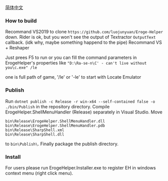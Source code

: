 [简体中文](https://github.com/luojunyuan/Eroge-Helper/blob/master/README_zh-cn.md)

### How to build

Recommand VS2019 to clone `https://github.com/luojunyuan/Eroge-Helper` down. Rider is ok, but you won't see the output of Textractor `OutputText` callback. (idk why, maybe something happend to the pipe) Recommand VS + Reshaper

Just prees F5 to run or you can fill the command parameters in ErogeHelper's properties like `"D:\Ra-se-n\C' - can't live without you\c.exe" /le`

one is full path of game, '/le' or '-le' to start with Locate Emulator

### Publish

Run `dotnet publish -c Release -r win-x64 --self-contained false -o ./bin/Publish` in the repository directory. Compile ErogeHelper.ShellMenuHandler (Release) separately in Visual Studio. Move 

```
bin\Release\ErogeHelper.ShellMenuHandler.dll 
bin\Release\ErogeHelper.ShellMenuHandler.pdb 
bin\Release\SharpShell.xml 
bin\Release\SharpShell.dll
```

to `bin\Publish\`. Finally package the publish directory.

### Install

For users please run ErogeHelper.Installer.exe to register EH in windows context menu (right click menu).
